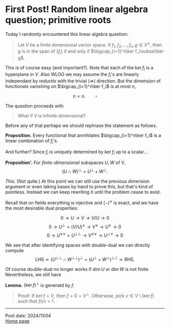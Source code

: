 # First Post! Random linear algebra question; primitive roots

Today I randomly encountered this linear algebra question:
> Let $V$ be a finite dimensional vector space. If $f_1,f_2,\ldots,f_n,g\in V^\vee$, then $g$ is in the span of $\{f_i\}$ if and only if $\bigcap_{i=1}^n\ker f_i\subset\ker g$. 

This is of course easy (and important?). Note that each of the $\ker f_i$ is a hyperplane in $V$. Also WLOG we may assume the $f_i$'s are linearly independant by *reductio* with the trivial $(\Longrightarrow)$ direction. But the dimension of functionals vanishing on $\bigcap_{i=1}^n\ker f_i$ is at most $n$,

$$n=n.\qquad\square$$

The question proceeds with
> What if $V$ is infinite dimensional?

Before any of that perhaps we should rephrase the statement as follows.

**Proposition.** Every functional that annihilates $\bigcap_{i=1}^n\ker f_i$ is a linear combination of $f_i$'s.

And further? Since $f_i$ is uniquely determined by $\ker f_i$ up to a scalar...

**Proposition'.** For *finite-dimensional* subspaces $U,W$ of $V$,
$$(U\cap W)^\bot=U^\bot+W^\bot.$$

*This.* (Not quite.) At this point we can still use the previous dimension argument or even taking bases by hand to prove this, but that's kind of pointless. Instead we can keep rewriting it until the problem cease to exist. 

Recall that on fields everything is injective and $(-)^\vee$ is exact, and we have the most desirable dual properties:

$$0\longrightarrow U\longrightarrow V\longrightarrow V/U\longrightarrow 0$$
$$0\longrightarrow U^\bot=(V/U)^\vee\longrightarrow V^\vee\longrightarrow U^\vee\longrightarrow 0$$
$$0\longrightarrow U^{\vee\vee}=U^{\bot\bot}\longrightarrow V^{\vee\vee}\longrightarrow U^{\bot\vee}\longrightarrow 0$$

We see that after identifying spaces with double-dual we can directly compute
$$\text{LHS}\simeq(U^{\bot\bot}\cap W^{\bot\bot})^\bot=(U^\bot+W^\bot)^{\bot\bot}\simeq\text{RHS}.$$

Of course double-dual no longer works if $\dim U$ or $\dim W$ is not finite. Nevertheless, we still have

**Lemma.** $(\ker f)^\bot$ is generatd by $f$.
> Proof: If $\ker f=V$, then $f=0=V^\bot$.
> Otherwise, pick $v\in V\setminus(\ker f)$ such that $f(v)=1$.


---
Post date: 2024/11/04 \
[Home page](https://caelestia.github.io)